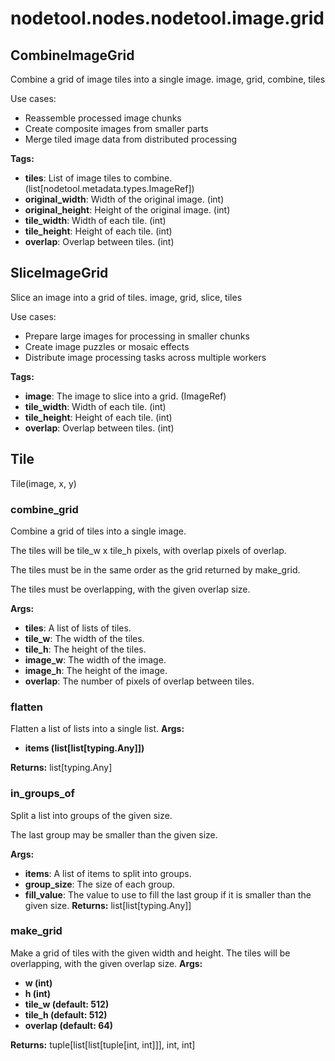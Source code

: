 # nodetool.nodes.nodetool.image.grid

## CombineImageGrid

Combine a grid of image tiles into a single image.
image, grid, combine, tiles

Use cases:
- Reassemble processed image chunks
- Create composite images from smaller parts
- Merge tiled image data from distributed processing

**Tags:** 

- **tiles**: List of image tiles to combine. (list[nodetool.metadata.types.ImageRef])
- **original_width**: Width of the original image. (int)
- **original_height**: Height of the original image. (int)
- **tile_width**: Width of each tile. (int)
- **tile_height**: Height of each tile. (int)
- **overlap**: Overlap between tiles. (int)

## SliceImageGrid

Slice an image into a grid of tiles.
image, grid, slice, tiles

Use cases:
- Prepare large images for processing in smaller chunks
- Create image puzzles or mosaic effects
- Distribute image processing tasks across multiple workers

**Tags:** 

- **image**: The image to slice into a grid. (ImageRef)
- **tile_width**: Width of each tile. (int)
- **tile_height**: Height of each tile. (int)
- **overlap**: Overlap between tiles. (int)

## Tile

Tile(image, x, y)

### combine_grid

Combine a grid of tiles into a single image.

The tiles will be tile_w x tile_h pixels, with overlap pixels of overlap.

The tiles must be in the same order as the grid returned by make_grid.

The tiles must be overlapping, with the given overlap size.


**Args:**

- **tiles**: A list of lists of tiles.
- **tile_w**: The width of the tiles.
- **tile_h**: The height of the tiles.
- **image_w**: The width of the image.
- **image_h**: The height of the image.
- **overlap**: The number of pixels of overlap between tiles.
### flatten

Flatten a list of lists into a single list.
**Args:**
- **items (list[list[typing.Any]])**

**Returns:** list[typing.Any]

### in_groups_of

Split a list into groups of the given size.

The last group may be smaller than the given size.


**Args:**

- **items**: A list of items to split into groups.
- **group_size**: The size of each group.
- **fill_value**: The value to use to fill the last group if it is smaller than the given size.
**Returns:** list[list[typing.Any]]

### make_grid

Make a grid of tiles with the given width and height. The tiles will be
overlapping, with the given overlap size.
**Args:**
- **w (int)**
- **h (int)**
- **tile_w (default: 512)**
- **tile_h (default: 512)**
- **overlap (default: 64)**

**Returns:** tuple[list[list[tuple[int, int]]], int, int]

